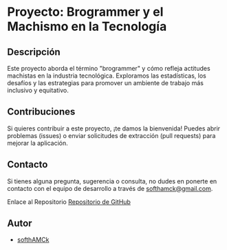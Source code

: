 # Proyecto: Brogrammer y el Machismo en la Tecnología

## Descripción

Este proyecto aborda el término "brogrammer" y cómo refleja actitudes machistas en la industria tecnológica. Exploramos las estadísticas, los desafíos y las estrategias para promover un ambiente de trabajo más inclusivo y equitativo.

## Contribuciones

Si quieres contribuir a este proyecto, ¡te damos la bienvenida! Puedes abrir problemas (issues) o enviar solicitudes de extracción (pull requests) para mejorar la aplicación.

## Contacto

Si tienes alguna pregunta, sugerencia o consulta, no dudes en ponerte en contacto con el equipo de desarrollo a través de softhamck@gmail.com.

Enlace al Repositorio
[Repositorio de GitHub](https://github.com/softhamck/Project2.git)

## Autor
- [softhAMCk](https://github.com/softhamck)
